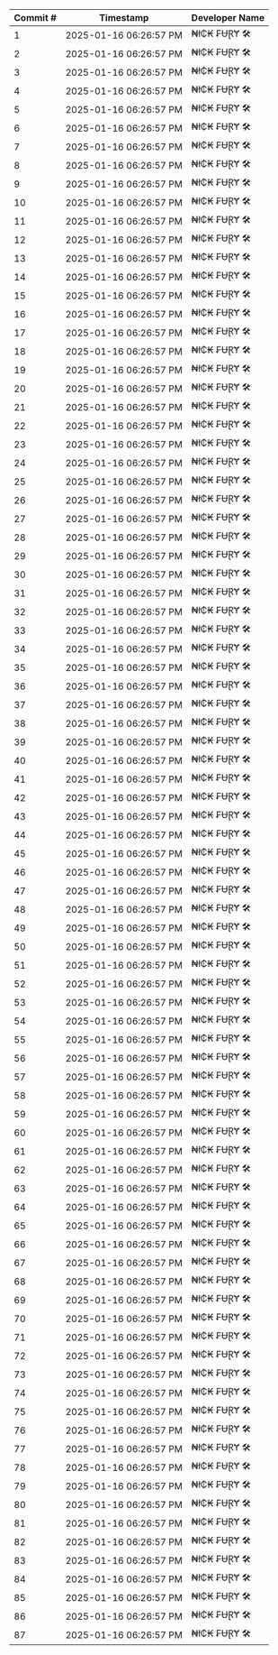 | Commit # | Timestamp           | Developer Name       |
|----------|---------------------|----------------------|
| 1        | 2025-01-16 06:26:57 PM | ₦ł₵₭ ₣ɄⱤɎ 🛠️        |
| 2        | 2025-01-16 06:26:57 PM | ₦ł₵₭ ₣ɄⱤɎ 🛠️        |
| 3        | 2025-01-16 06:26:57 PM | ₦ł₵₭ ₣ɄⱤɎ 🛠️        |
| 4        | 2025-01-16 06:26:57 PM | ₦ł₵₭ ₣ɄⱤɎ 🛠️        |
| 5        | 2025-01-16 06:26:57 PM | ₦ł₵₭ ₣ɄⱤɎ 🛠️        |
| 6        | 2025-01-16 06:26:57 PM | ₦ł₵₭ ₣ɄⱤɎ 🛠️        |
| 7        | 2025-01-16 06:26:57 PM | ₦ł₵₭ ₣ɄⱤɎ 🛠️        |
| 8        | 2025-01-16 06:26:57 PM | ₦ł₵₭ ₣ɄⱤɎ 🛠️        |
| 9        | 2025-01-16 06:26:57 PM | ₦ł₵₭ ₣ɄⱤɎ 🛠️        |
| 10       | 2025-01-16 06:26:57 PM | ₦ł₵₭ ₣ɄⱤɎ 🛠️        |
| 11       | 2025-01-16 06:26:57 PM | ₦ł₵₭ ₣ɄⱤɎ 🛠️        |
| 12       | 2025-01-16 06:26:57 PM | ₦ł₵₭ ₣ɄⱤɎ 🛠️        |
| 13       | 2025-01-16 06:26:57 PM | ₦ł₵₭ ₣ɄⱤɎ 🛠️        |
| 14       | 2025-01-16 06:26:57 PM | ₦ł₵₭ ₣ɄⱤɎ 🛠️        |
| 15       | 2025-01-16 06:26:57 PM | ₦ł₵₭ ₣ɄⱤɎ 🛠️        |
| 16       | 2025-01-16 06:26:57 PM | ₦ł₵₭ ₣ɄⱤɎ 🛠️        |
| 17       | 2025-01-16 06:26:57 PM | ₦ł₵₭ ₣ɄⱤɎ 🛠️        |
| 18       | 2025-01-16 06:26:57 PM | ₦ł₵₭ ₣ɄⱤɎ 🛠️        |
| 19       | 2025-01-16 06:26:57 PM | ₦ł₵₭ ₣ɄⱤɎ 🛠️        |
| 20       | 2025-01-16 06:26:57 PM | ₦ł₵₭ ₣ɄⱤɎ 🛠️        |
| 21       | 2025-01-16 06:26:57 PM | ₦ł₵₭ ₣ɄⱤɎ 🛠️        |
| 22       | 2025-01-16 06:26:57 PM | ₦ł₵₭ ₣ɄⱤɎ 🛠️        |
| 23       | 2025-01-16 06:26:57 PM | ₦ł₵₭ ₣ɄⱤɎ 🛠️        |
| 24       | 2025-01-16 06:26:57 PM | ₦ł₵₭ ₣ɄⱤɎ 🛠️        |
| 25       | 2025-01-16 06:26:57 PM | ₦ł₵₭ ₣ɄⱤɎ 🛠️        |
| 26       | 2025-01-16 06:26:57 PM | ₦ł₵₭ ₣ɄⱤɎ 🛠️        |
| 27       | 2025-01-16 06:26:57 PM | ₦ł₵₭ ₣ɄⱤɎ 🛠️        |
| 28       | 2025-01-16 06:26:57 PM | ₦ł₵₭ ₣ɄⱤɎ 🛠️        |
| 29       | 2025-01-16 06:26:57 PM | ₦ł₵₭ ₣ɄⱤɎ 🛠️        |
| 30       | 2025-01-16 06:26:57 PM | ₦ł₵₭ ₣ɄⱤɎ 🛠️        |
| 31       | 2025-01-16 06:26:57 PM | ₦ł₵₭ ₣ɄⱤɎ 🛠️        |
| 32       | 2025-01-16 06:26:57 PM | ₦ł₵₭ ₣ɄⱤɎ 🛠️        |
| 33       | 2025-01-16 06:26:57 PM | ₦ł₵₭ ₣ɄⱤɎ 🛠️        |
| 34       | 2025-01-16 06:26:57 PM | ₦ł₵₭ ₣ɄⱤɎ 🛠️        |
| 35       | 2025-01-16 06:26:57 PM | ₦ł₵₭ ₣ɄⱤɎ 🛠️        |
| 36       | 2025-01-16 06:26:57 PM | ₦ł₵₭ ₣ɄⱤɎ 🛠️        |
| 37       | 2025-01-16 06:26:57 PM | ₦ł₵₭ ₣ɄⱤɎ 🛠️        |
| 38       | 2025-01-16 06:26:57 PM | ₦ł₵₭ ₣ɄⱤɎ 🛠️        |
| 39       | 2025-01-16 06:26:57 PM | ₦ł₵₭ ₣ɄⱤɎ 🛠️        |
| 40       | 2025-01-16 06:26:57 PM | ₦ł₵₭ ₣ɄⱤɎ 🛠️        |
| 41       | 2025-01-16 06:26:57 PM | ₦ł₵₭ ₣ɄⱤɎ 🛠️        |
| 42       | 2025-01-16 06:26:57 PM | ₦ł₵₭ ₣ɄⱤɎ 🛠️        |
| 43       | 2025-01-16 06:26:57 PM | ₦ł₵₭ ₣ɄⱤɎ 🛠️        |
| 44       | 2025-01-16 06:26:57 PM | ₦ł₵₭ ₣ɄⱤɎ 🛠️        |
| 45       | 2025-01-16 06:26:57 PM | ₦ł₵₭ ₣ɄⱤɎ 🛠️        |
| 46       | 2025-01-16 06:26:57 PM | ₦ł₵₭ ₣ɄⱤɎ 🛠️        |
| 47       | 2025-01-16 06:26:57 PM | ₦ł₵₭ ₣ɄⱤɎ 🛠️        |
| 48       | 2025-01-16 06:26:57 PM | ₦ł₵₭ ₣ɄⱤɎ 🛠️        |
| 49       | 2025-01-16 06:26:57 PM | ₦ł₵₭ ₣ɄⱤɎ 🛠️        |
| 50       | 2025-01-16 06:26:57 PM | ₦ł₵₭ ₣ɄⱤɎ 🛠️        |
| 51       | 2025-01-16 06:26:57 PM | ₦ł₵₭ ₣ɄⱤɎ 🛠️        |
| 52       | 2025-01-16 06:26:57 PM | ₦ł₵₭ ₣ɄⱤɎ 🛠️        |
| 53       | 2025-01-16 06:26:57 PM | ₦ł₵₭ ₣ɄⱤɎ 🛠️        |
| 54       | 2025-01-16 06:26:57 PM | ₦ł₵₭ ₣ɄⱤɎ 🛠️        |
| 55       | 2025-01-16 06:26:57 PM | ₦ł₵₭ ₣ɄⱤɎ 🛠️        |
| 56       | 2025-01-16 06:26:57 PM | ₦ł₵₭ ₣ɄⱤɎ 🛠️        |
| 57       | 2025-01-16 06:26:57 PM | ₦ł₵₭ ₣ɄⱤɎ 🛠️        |
| 58       | 2025-01-16 06:26:57 PM | ₦ł₵₭ ₣ɄⱤɎ 🛠️        |
| 59       | 2025-01-16 06:26:57 PM | ₦ł₵₭ ₣ɄⱤɎ 🛠️        |
| 60       | 2025-01-16 06:26:57 PM | ₦ł₵₭ ₣ɄⱤɎ 🛠️        |
| 61       | 2025-01-16 06:26:57 PM | ₦ł₵₭ ₣ɄⱤɎ 🛠️        |
| 62       | 2025-01-16 06:26:57 PM | ₦ł₵₭ ₣ɄⱤɎ 🛠️        |
| 63       | 2025-01-16 06:26:57 PM | ₦ł₵₭ ₣ɄⱤɎ 🛠️        |
| 64       | 2025-01-16 06:26:57 PM | ₦ł₵₭ ₣ɄⱤɎ 🛠️        |
| 65       | 2025-01-16 06:26:57 PM | ₦ł₵₭ ₣ɄⱤɎ 🛠️        |
| 66       | 2025-01-16 06:26:57 PM | ₦ł₵₭ ₣ɄⱤɎ 🛠️        |
| 67       | 2025-01-16 06:26:57 PM | ₦ł₵₭ ₣ɄⱤɎ 🛠️        |
| 68       | 2025-01-16 06:26:57 PM | ₦ł₵₭ ₣ɄⱤɎ 🛠️        |
| 69       | 2025-01-16 06:26:57 PM | ₦ł₵₭ ₣ɄⱤɎ 🛠️        |
| 70       | 2025-01-16 06:26:57 PM | ₦ł₵₭ ₣ɄⱤɎ 🛠️        |
| 71       | 2025-01-16 06:26:57 PM | ₦ł₵₭ ₣ɄⱤɎ 🛠️        |
| 72       | 2025-01-16 06:26:57 PM | ₦ł₵₭ ₣ɄⱤɎ 🛠️        |
| 73       | 2025-01-16 06:26:57 PM | ₦ł₵₭ ₣ɄⱤɎ 🛠️        |
| 74       | 2025-01-16 06:26:57 PM | ₦ł₵₭ ₣ɄⱤɎ 🛠️        |
| 75       | 2025-01-16 06:26:57 PM | ₦ł₵₭ ₣ɄⱤɎ 🛠️        |
| 76       | 2025-01-16 06:26:57 PM | ₦ł₵₭ ₣ɄⱤɎ 🛠️        |
| 77       | 2025-01-16 06:26:57 PM | ₦ł₵₭ ₣ɄⱤɎ 🛠️        |
| 78       | 2025-01-16 06:26:57 PM | ₦ł₵₭ ₣ɄⱤɎ 🛠️        |
| 79       | 2025-01-16 06:26:57 PM | ₦ł₵₭ ₣ɄⱤɎ 🛠️        |
| 80       | 2025-01-16 06:26:57 PM | ₦ł₵₭ ₣ɄⱤɎ 🛠️        |
| 81       | 2025-01-16 06:26:57 PM | ₦ł₵₭ ₣ɄⱤɎ 🛠️        |
| 82       | 2025-01-16 06:26:57 PM | ₦ł₵₭ ₣ɄⱤɎ 🛠️        |
| 83       | 2025-01-16 06:26:57 PM | ₦ł₵₭ ₣ɄⱤɎ 🛠️        |
| 84       | 2025-01-16 06:26:57 PM | ₦ł₵₭ ₣ɄⱤɎ 🛠️        |
| 85       | 2025-01-16 06:26:57 PM | ₦ł₵₭ ₣ɄⱤɎ 🛠️        |
| 86       | 2025-01-16 06:26:57 PM | ₦ł₵₭ ₣ɄⱤɎ 🛠️        |
| 87       | 2025-01-16 06:26:57 PM | ₦ł₵₭ ₣ɄⱤɎ 🛠️        |
